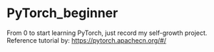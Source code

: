 # PyTorch_beginner
 From 0 to start learning PyTorch, just record my self-growth project.  
 Reference tutorial by: https://pytorch.apachecn.org/#/
